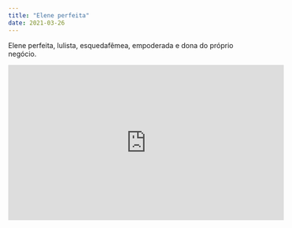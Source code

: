 ```yaml
---
title: "Elene perfeita"
date: 2021-03-26
---
```


Elene perfeita, lulista, esquedafêmea, empoderada e dona do próprio negócio.

<iframe width="560" height="315" src="https://www.youtube.com/embed/FbK9WBCY3oc" title="YouTube video player" frameborder="0" allow="accelerometer; autoplay; clipboard-write; encrypted-media; gyroscope; picture-in-picture" allowfullscreen></iframe>
